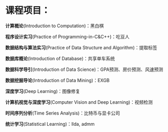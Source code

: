 # 课程项目：

**计算概论**(Introduction to Computation)：黑白棋

**程序设计实习**(Practice of Programming-in-C&C++)：吃豆人

**数据结构与算法实习**(Practice of Data Structure and Algorithm)：提取标签

**数据库概论**(Introduction of Database)：共享单车系统

**数据科学导引**(Introduction of Data Science)：GPA预测、房价预测、风速预测

**数据挖掘导论**(Introduction of Data Mining)：EXGB

**深度学习**(Deep Learning)：图像修复

**计算机视觉与深度学习**(Computer Vision and Deep Learning)：视频检测

**时间序列分析**(Time Series Analysis)：比特币与显卡公司

**统计学习**(Statistical Learning)：llda, admm
